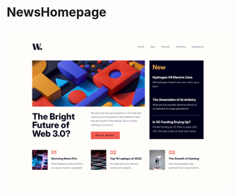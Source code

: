 # NewsHomepage

![NewsHomepage](https://github.com/Edanriell/NewsHomepage/blob/develop/image.jpg?raw=true)
